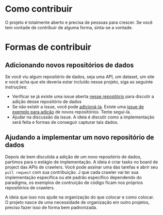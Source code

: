 # Como contribuir 
O projeto é totalmente aberto e precisa de pessoas para crescer. Se você tem vontade de contribuir de alguma forma, sinta-se a vontade.

# Formas de contribuir

## Adicionando novos repositórios de dados

Se você viu algum repositório de dados, seja uma API, um dataset, um site e você acha que ele deveria estar incluído nesse projeto, siga as seguinte instruções:

* Verificar se já existe uma issue aberta [nesse repositório](https://github.com/brasilapi/brapi/issues) para discutir a adição desse repositório de dados
* Se não existir a issue, você pode [adicioná-la](https://github.com/brasilapi/brapi/issues/new). Existe uma [issue de exemplo para adição](https://github.com/brasilapi/brapi/issues/1) de novos repositórios. Tente segui-la.
* Ajudar na discussão da issue. A ideia é discutir como a implementação será feita e formas de conseguir capturar tais dados.

## Ajudando a implementar um novo repositório de dados 

Depois de bem discutida a adição de um novo repositório de dados, partimos para o estágio de implementação. 
A ideia é criar tasks no board de project das APIs de crawlers. 
Você pode assinar uma das tarefas e abrir seu `pull request` com sua contribuição. 
J que cada crawler vai ter sua implementação específica ou até padrão específico dependendo do paradigma, os exemplos de contruição de código ficam nos próprios repositórios de crawlers. 

A ideia  que isso nos ajude na organização do que colocar e como colocar. O projeto nasce de uma necessidade de organização em outro projetos,  preciso fazer isso de forma bem padronizada.
